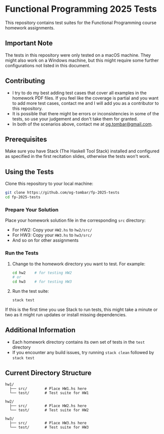 # Functional Programming 2025 Tests

This repository contains test suites for the Functional Programming course homework assignments.

## Important Note

The tests in this repository were only tested on a macOS machine. They might also work on a Windows machine, but this might require some further configurations not listed in this document.

## Contributing

- I try to do my best adding test cases that cover all examples in the homework PDF files. If you feel like the coverage is partial and you want to add more test cases, contact me and I will add you as a contributor to this repository.
- It is possible that there might be errors or inconsistencies in some of the tests, so use your judgement and don't take them for granted.
- In both of the scenarios above, contact me at og.tombar@gmail.com.

## Prerequisites

Make sure you have Stack (The Haskell Tool Stack) installed and configured as specified in the first recitation slides, otherwise the tests won't work.

## Using the Tests

Clone this repository to your local machine:

```bash
git clone https://github.com/og-tombar/fp-2025-tests
cd fp-2025-tests
```

### Prepare Your Solution

Place your homework solution file in the corresponding `src` directory:

- For HW2: Copy your `HW2.hs` to `hw2/src/`
- For HW3: Copy your `HW3.hs` to `hw3/src/`
- And so on for other assignments

### Run the Tests

1. Change to the homework directory you want to test. For example:

   ```bash
   cd hw2    # for testing HW2
   # or
   cd hw3    # for testing HW3
   ```

2. Run the test suite:
   ```bash
   stack test
   ```

If this is the first time you use Stack to run tests, this might take a minute or two as it might run updates or install missing dependencies.

## Additional Information

- Each homework directory contains its own set of tests in the `test` directory
- If you encounter any build issues, try running `stack clean` followed by `stack test`

## Current Directory Structure

```
hw1/
  ├── src/        # Place HW1.hs here
  └── test/       # Test suite for HW1

hw2/
  ├── src/        # Place HW2.hs here
  └── test/       # Test suite for HW2

hw3/
  ├── src/        # Place HW3.hs here
  └── test/       # Test suite for HW3
```

